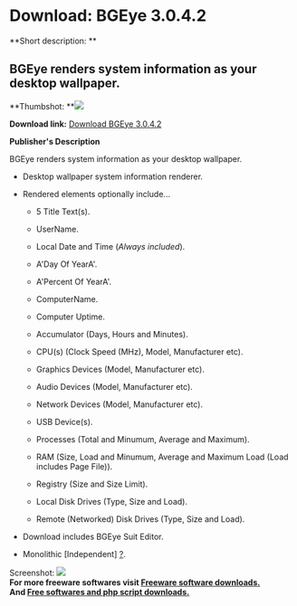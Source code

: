 # Download: BGEye 3.0.4.2

**Short description: **

## BGEye renders system information as your desktop wallpaper.

  
**Thumbshot: **![](http://www.freewarefiles.com/screenshot/bgeye_md.gif)   
  
**Download link:** [Download BGEye 3.0.4.2](http://freesoftwares.boysofts.com/BGEye_program_16631.html)  
  

**Publisher's Description**  
  

BGEye renders system information as your desktop wallpaper.

  

  * Desktop wallpaper system information renderer.
  

  * Rendered elements optionally include...
    * 5 Title Text(s).
  

    * UserName.
  

    * Local Date and Time (*Always included*).
  

    * A'Day Of YearA'.
  

    * A'Percent Of YearA'.
  

    * ComputerName.
  

    * Computer Uptime.
  

    * Accumulator (Days, Hours and Minutes).
  

    * CPU(s) (Clock Speed (MHz), Model, Manufacturer etc).
  

    * Graphics Devices (Model, Manufacturer etc).
  

    * Audio Devices (Model, Manufacturer etc).
  

    * Network Devices (Model, Manufacturer etc).
  

    * USB Device(s).
  

    * Processes (Total and Minumum, Average and Maximum).
  

    * RAM (Size, Load and Minumum, Average and Maximum Load (Load includes Page File)).
  

    * Registry (Size and Size Limit).
  

    * Local Disk Drives (Type, Size and Load).
  

    * Remote (Networked) Disk Drives (Type, Size and Load).
  * Download includes BGEye Suit Editor.
  

  * Monolithic [Independent] [?](http://optionalreaction.com/articles/informative/MONOLITHIC_INDEPENDENT_SOFTWARE).
  

  
  
Screenshot: ![](http://www.freewarefiles.com/screenshot/bgeye.gif)  
**For more freeware softwares visit [Freeware software downloads.](http://freesoftwares.boysofts.com/)**   
**And [Free softwares and php script downloads.](http://www.boysofts.com/)**

